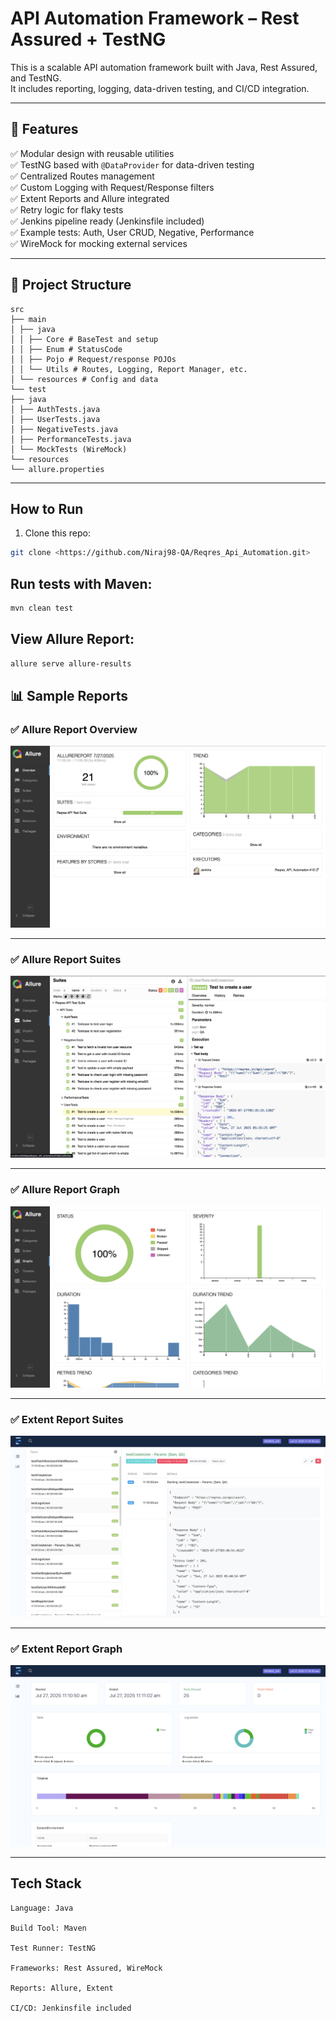 # API Automation Framework – Rest Assured + TestNG

This is a scalable API automation framework built with Java, Rest Assured, and TestNG.  
It includes reporting, logging, data-driven testing, and CI/CD integration.

---

## 📌 Features
✅ Modular design with reusable utilities  
✅ TestNG based with `@DataProvider` for data-driven testing  
✅ Centralized Routes management  
✅ Custom Logging with Request/Response filters  
✅ Extent Reports and Allure integrated  
✅ Retry logic for flaky tests  
✅ Jenkins pipeline ready (Jenkinsfile included)  
✅ Example tests: Auth, User CRUD, Negative, Performance  
✅ WireMock for mocking external services

---

## 📂 Project Structure
```
src
├── main
│ ├── java
│ │ ├── Core # BaseTest and setup
│ │ ├── Enum # StatusCode
│ │ ├── Pojo # Request/response POJOs
│ │ └── Utils # Routes, Logging, Report Manager, etc.
│ └── resources # Config and data
└── test
├── java
│ ├── AuthTests.java
│ ├── UserTests.java
│ ├── NegativeTests.java
│ ├── PerformanceTests.java
│ └── MockTests (WireMock)
└── resources
└── allure.properties
```
---

## How to Run
1. Clone this repo:

```bash
git clone <https://github.com/Niraj98-QA/Reqres_Api_Automation.git>
```

## Run tests with Maven:

```bash
mvn clean test
```

## View Allure Report:

```bash
allure serve allure-results
```
## 📊 Sample Reports

### ✅ Allure Report Overview
![Allure Report Overview](https://raw.githubusercontent.com/Niraj98-QA/Reqres_Api_Automation/main/Screenshots/AllureReportOverview.png)

---

### ✅ Allure Report Suites
![Allure Report Suites](https://raw.githubusercontent.com/Niraj98-QA/Reqres_Api_Automation/main/Screenshots/AllureReportSuites.png)

---

### ✅ Allure Report Graph
![Allure Report Graph](https://raw.githubusercontent.com/Niraj98-QA/Reqres_Api_Automation/main/Screenshots/AllureReportGraph.png)

---

### ✅ Extent Report Suites
![Extent Report Screenshot](Screenshots/ExtentReportSuite.png)

---

### ✅ Extent Report Graph

![Extent Report Screenshot](Screenshots/ExtentReportGraph.png)

---

## Tech Stack
```
Language: Java

Build Tool: Maven

Test Runner: TestNG

Frameworks: Rest Assured, WireMock

Reports: Allure, Extent

CI/CD: Jenkinsfile included

```
